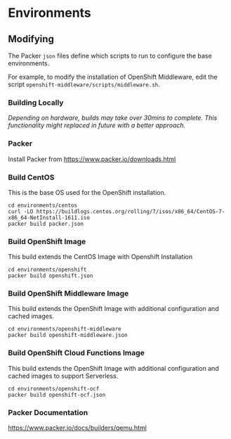 # Environments

## Modifying

The Packer `json` files define which scripts to run to configure the base environments.

For example, to modify the installation of OpenShift Middleware, edit the script `openshift-middleware/scripts/middleware.sh`.

### Building Locally

_Depending on hardware, builds may take over 30mins to complete. This functionality might replaced in future with a better approach._

### Packer

Install Packer from https://www.packer.io/downloads.html

### Build CentOS

This is the base OS used for the OpenShift installation.

```
cd environments/centos
curl -LO https://buildlogs.centos.org/rolling/7/isos/x86_64/CentOS-7-x86_64-NetInstall-1611.iso
packer build packer.json
```

### Build OpenShift Image

This build extends the CentOS Image with Openshift Installation
```
cd environments/openshift
packer build openshift.json
```

### Build OpenShift Middleware Image

This build extends the OpenShift Image with additional configuration and cached images.

```
cd environments/openshift-middleware
packer build openshift-middleware.json
```

### Build OpenShift Cloud Functions Image

This build extends the OpenShift Image with additional configuration and cached images to support Serverless.

```
cd environments/openshift-ocf
packer build openshift-ocf.json
```

### Packer Documentation

https://www.packer.io/docs/builders/qemu.html
